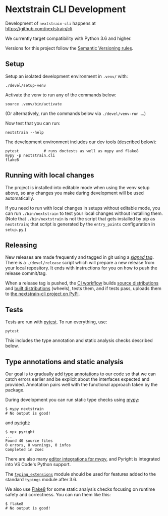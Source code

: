 # Nextstrain CLI Development

Development of `nextstrain-cli` happens at <https://github.com/nextstrain/cli>.

We currently target compatibility with Python 3.6 and higher.

Versions for this project follow the [Semantic Versioning rules][].

## Setup

Setup an isolated development environment in `.venv/` with:

    ./devel/setup-venv

Activate the venv to run any of the commands below:

    source .venv/bin/activate

(Or alternatively, run the commands below via `./devel/venv-run …`.)

Now test that you can run:

    nextstrain --help

The development environment includes our dev tools (described below):

    pytest           # runs doctests as well as mypy and flake8
    mypy -p nextstrain.cli
    flake8

## Running with local changes

The project is installed into editable mode when using the venv setup above, so
any changes you make during development will be used automatically.

If you need to run with local changes in setups without editable mode, you can
run `./bin/nextstrain` to test your local changes without installing them.
(Note that `./bin/nextstrain` is not the script that gets installed by pip as
`nextstrain`; that script is generated by the `entry_points` configuration in
`setup.py`.)

## Releasing

New releases are made frequently and tagged in git using a [_signed_ tag][].
There is a `./devel/release` script which will prepare a new release from your
local repository.  It ends with instructions for you on how to push the release
commit/tag.

When a release tag is pushed, the [CI workflow][] builds [source
distributions][] and [built distributions][] (wheels), tests them, and if tests
pass, uploads them to [the nextstrain-cli project on
PyPi](https://pypi.org/project/nextstrain-cli).

## Tests

Tests are run with [pytest](https://pytest.org).  To run everything, use:

    pytest

This includes the type annotation and static analysis checks described below.

## Type annotations and static analysis

Our goal is to gradually add [type annotations][] to our code so that we can
catch errors earlier and be explicit about the interfaces expected and
provided.  Annotation pairs well with the functional approach taken by the
package.

During development you can run static type checks using [mypy][]:

    $ mypy nextstrain
    # No output is good!

and [pyright][]:

    $ npx pyright
    ...
    Found 40 source files
    0 errors, 0 warnings, 0 infos
    Completed in 2sec

There are also many [editor integrations for mypy][], and Pyright is integrated
into VS Code's Python support.

The [`typing_extensions`][] module should be used for features added to the
standard `typings` module after 3.6.

We also use [Flake8][] for some static analysis checks focusing on runtime
safety and correctness.  You can run them like this:

    $ flake8
    # No output is good!


[Semantic Versioning rules]: https://semver.org
[_signed_ tag]: https://git-scm.com/book/en/v2/Git-Tools-Signing-Your-Work
[CI workflow]: ../.github/workflows/ci.yaml
[source distributions]: https://packaging.python.org/en/latest/glossary/#term-Source-Distribution
[built distributions]: https://packaging.python.org/en/latest/glossary/#term-Built-Distribution
[type annotations]: https://www.python.org/dev/peps/pep-0484/
[mypy]: http://mypy-lang.org/
[pyright]: https://github.com/microsoft/pyright
[editor integrations for mypy]: https://github.com/python/mypy#ide--linter-integrations
[`typing_extensions`]: https://pypi.org/project/typing-extensions
[Flake8]: https://flake8.pycqa.org
